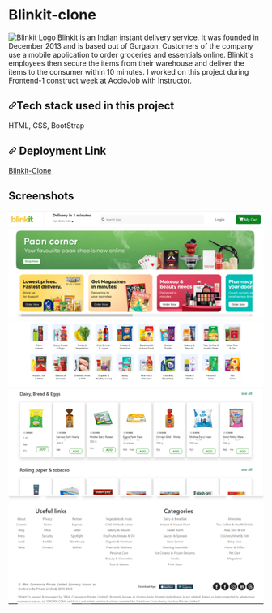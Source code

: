 # Blinkit-clone
![Blinkit Logo](https://upload.wikimedia.org/wikipedia/commons/thumb/2/2a/Blinkit-yellow-rounded.svg/160px-Blinkit-yellow-rounded.svg.png)
Blinkit is an Indian instant delivery service. It was founded in December 2013 and is based out of Gurgaon. Customers of the company use a mobile application to order groceries and essentials online. Blinkit's employees then secure the items from their warehouse and deliver the items to the consumer within 10 minutes.
I worked on this project during Frontend-1 construct week at AccioJob with Instructor.

## [<svg class="octicon octicon-link" viewBox="0 0 16 16" version="1.1" width="16" height="16" aria-hidden="true"><path d="m7.775 3.275 1.25-1.25a3.5 3.5 0 1 1 4.95 4.95l-2.5 2.5a3.5 3.5 0 0 1-4.95 0 .751.751 0 0 1 .018-1.042.751.751 0 0 1 1.042-.018 1.998 1.998 0 0 0 2.83 0l2.5-2.5a2.002 2.002 0 0 0-2.83-2.83l-1.25 1.25a.751.751 0 0 1-1.042-.018.751.751 0 0 1-.018-1.042Zm-4.69 9.64a1.998 1.998 0 0 0 2.83 0l1.25-1.25a.751.751 0 0 1 1.042.018.751.751 0 0 1 .018 1.042l-1.25 1.25a3.5 3.5 0 1 1-4.95-4.95l2.5-2.5a3.5 3.5 0 0 1 4.95 0 .751.751 0 0 1-.018 1.042.751.751 0 0 1-1.042.018 1.998 1.998 0 0 0-2.83 0l-2.5 2.5a1.998 1.998 0 0 0 0 2.83Z"></path></svg>](https://github.com/subhadeephazra/Blinkit-Clone)Tech stack used in this project
HTML, CSS, BootStrap

## [<svg class="octicon octicon-link" viewBox="0 0 16 16" version="1.1" width="16" height="16" aria-hidden="true"><path d="m7.775 3.275 1.25-1.25a3.5 3.5 0 1 1 4.95 4.95l-2.5 2.5a3.5 3.5 0 0 1-4.95 0 .751.751 0 0 1 .018-1.042.751.751 0 0 1 1.042-.018 1.998 1.998 0 0 0 2.83 0l2.5-2.5a2.002 2.002 0 0 0-2.83-2.83l-1.25 1.25a.751.751 0 0 1-1.042-.018.751.751 0 0 1-.018-1.042Zm-4.69 9.64a1.998 1.998 0 0 0 2.83 0l1.25-1.25a.751.751 0 0 1 1.042.018.751.751 0 0 1 .018 1.042l-1.25 1.25a3.5 3.5 0 1 1-4.95-4.95l2.5-2.5a3.5 3.5 0 0 1 4.95 0 .751.751 0 0 1-.018 1.042.751.751 0 0 1-1.042.018 1.998 1.998 0 0 0-2.83 0l-2.5 2.5a1.998 1.998 0 0 0 0 2.83Z"></path></svg>](https://subhadeephazra.github.io/Blinkit-Clone) Deployment Link

[Blinkit-Clone](https://raja12351.github.io/Blinkit-Clone/)

## Screenshots
![Alt text](https://github.com/subhadeephazra/Blinkit-Clone/blob/b331831b776d3008a475d5f40a9e8213e06f9a8a/src/ss-1.PNG)
![Alt text](https://github.com/subhadeephazra/Blinkit-Clone/blob/b331831b776d3008a475d5f40a9e8213e06f9a8a/src/ss-2.PNG)
![Alt text](https://github.com/subhadeephazra/Blinkit-Clone/blob/b331831b776d3008a475d5f40a9e8213e06f9a8a/src/ss-3.PNG)
![Alt text](https://github.com/subhadeephazra/Blinkit-Clone/blob/b331831b776d3008a475d5f40a9e8213e06f9a8a/src/ss-4.PNG)
